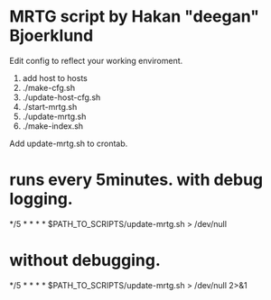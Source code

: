 # MRTG script by Hakan "deegan" Bjoerklund

Edit config to reflect your working enviroment.

1) add host to hosts
2) ./make-cfg.sh
3) ./update-host-cfg.sh
4) ./start-mrtg.sh
5) ./update-mrtg.sh
6) ./make-index.sh

Add update-mrtg.sh to crontab.

# runs every 5minutes. with debug logging.
*/5 * * * * $PATH_TO_SCRIPTS/update-mrtg.sh > /dev/null
# without debugging.
*/5 * * * * $PATH_TO_SCRIPTS/update-mrtg.sh > /dev/null 2>&1
